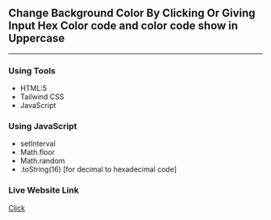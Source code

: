 ## Change Background Color By Clicking Or Giving Input Hex Color code and color code show in Uppercase
****

### Using Tools
* HTML:5
* Tailwind CSS
* JavaScript

### Using JavaScript
* setInterval
* Math.floor
* Math.random
* .toString(16) [for decimal to hexadecimal code]

### Live Website Link
<a href="https://rejoyanislam.github.io/change-background-color-by-giving-input-hex-code-or-click-change-color-button/">Click</a>